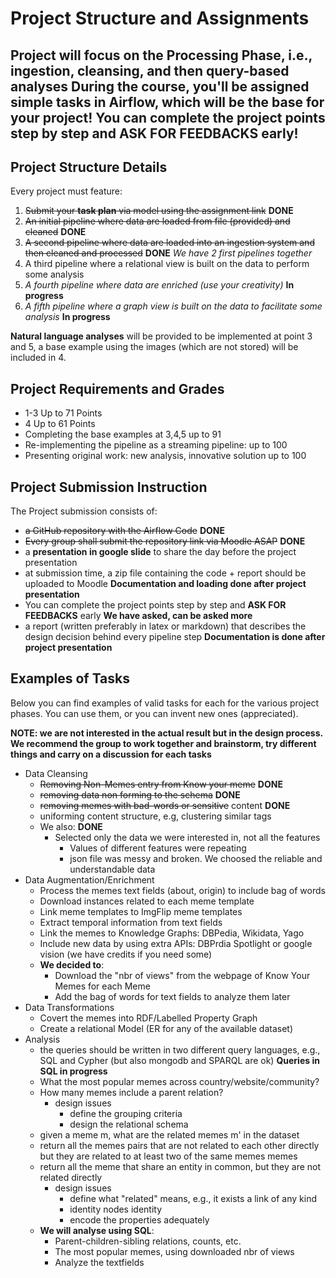 # Project Structure and Assignments

Project will focus on the Processing Phase, i.e., ingestion, cleansing, and then query-based analyses During the course, you'll be assigned simple tasks in Airflow, which will be the base for your project! You can complete the project points step by step and ASK FOR FEEDBACKS early!
---
## Project Structure Details
Every project must feature:
1. ~~Submit your **task plan** via model using the assignment link~~ **DONE**
2. ~~An initial pipeline where data are loaded from file (provided) and cleaned~~ **DONE**
3. ~~A second pipeline where data are loaded into an ingestion system and then cleaned and processed~~ **DONE**
   *We have 2 first pipelines together*
4. A third pipeline where a relational view is built on the data to perform some analysis
5. *A fourth pipeline where data are enriched (use your creativity)* **In progress**
6. *A fifth pipeline where a graph view is built on the data to facilitate some analysis* **In progress**

**Natural language analyses** will be provided to be implemented at point 3 and 5, a base example using the images (which are not stored) will be included in 4.

## Project Requirements and Grades
- 1-3 Up to 71 Points
- 4 Up to 61 Points
- Completing the base examples at 3,4,5 up to 91
- Re-implementing the pipeline as a streaming pipeline: up to 100 
- Presenting original work: new analysis, innovative solution up to 100

## Project Submission Instruction
The Project submission consists of:
- ~~a GitHub repository with the Airflow Code~~ **DONE**
- ~~Every group shall submit the repository link via Moodle ASAP~~ **DONE**
- a **presentation in google slide** to share the day before the project presentation
- at submission time, a zip file containing the code + report should be uploaded to Moodle **Documentation and loading done after project presentation** 
- You can complete the project points step by step and **ASK FOR FEEDBACKS** early **We have asked, can be asked more**
- a report (written preferably in latex or markdown) that describes the design decision behind every pipeline step **Documentation is done after project presentation** 

## Examples of Tasks
Below you can find examples of valid tasks for each for the various project phases. You can use them, or you can invent new ones (appreciated).

**NOTE: we are not interested in the actual result but in the design process. We recommend the group to work together and brainstorm, try different things and carry on a discussion for each tasks**

- Data Cleansing
    - ~~Removing Non-Memes entry from Know your meme~~ **DONE**
    - ~~removing data non forming to the schema~~ **DONE**
    - ~~removing memes with bad-words or sensitive~~ content **DONE**
    - uniforming content structure, e.g, clustering similar tags
  - We also: **DONE**
    - Selected only the data we were interested in, not all the features
      - Values of different features were repeating
      - json file was messy and broken. We choosed the reliable and understandable data
- Data Augmentation/Enrichment
    - Process the memes text fields (about, origin) to include bag of words
    - Download instances related to each meme template
    - Link meme templates to ImgFlip meme templates
    - Extract temporal information from text fields
    - Link the memes to Knowledge Graphs: DBPedia, Wikidata, Yago
    - Include new data by using extra APIs: DBPrdia Spotlight or google vision (we have credits if you need some)
  - **We decided to**:
    - Download the "nbr of views" from the webpage of Know Your Memes for each Meme
    - Add the bag of words for text fields to analyze them later
- Data Transformations
    - Covert the memes into RDF/Labelled Property Graph
    - Create a relational Model (ER for any of the available dataset)
- Analysis
    - the queries should be written in two different query languages, e.g., SQL and Cypher (but also mongodb and SPARQL are ok) **Queries in SQL in progress**
    - What the most popular memes across country/website/community?
    - How many memes include a parent relation?
      - design issues
        - define the grouping criteria
        - design the relational schema
    - given a meme m, what are the related memes m' in the dataset
    - return all the memes pairs that are not related to each other directly but they are related to at least two of the same memes memes
    - return all the meme that share an entity in common, but they are not related directly
      - design issues
        - define what "related" means, e.g., it exists a link of any kind 
        - identity nodes identity
        - encode the properties adequately
  - **We will analyse using SQL**:
    - Parent-children-sibling relations, counts, etc.
    - The most popular memes, using downloaded nbr of views
    - Analyze the textfields